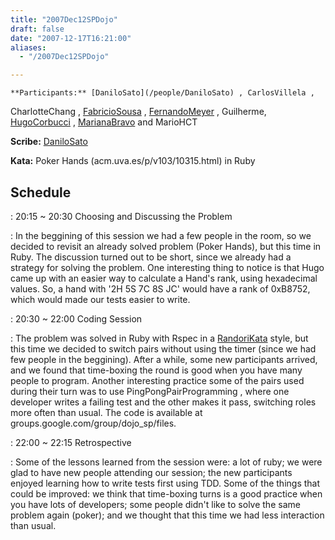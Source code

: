```yaml
---
title: "2007Dec12SPDojo"
draft: false
date: "2007-12-17T16:21:00"
aliases:
  - "/2007Dec12SPDojo"

---
```

    **Participants:** [DaniloSato](/people/DaniloSato) , CarlosVillela ,
CharlotteChang , [FabricioSousa](/FabricioSousa) ,
[FernandoMeyer](/people/FernandoMeyer) , Guilherme,
[HugoCorbucci](/people/HugoCorbucci) , [MarianaBravo](/MarianaBravo) and
MarioHCT

**Scribe:** [DaniloSato](/people/DaniloSato)

**Kata:** Poker Hands (acm.uva.es/p/v103/10315.html) in Ruby

Schedule
--------

 
:   20:15 \~ 20:30 Choosing and Discussing the Problem

 
:   In the beggining of this session we had a few people in the room, so
    we decided to revisit an already solved problem (Poker Hands), but
    this time in Ruby. The discussion turned out to be short, since we
    already had a strategy for solving the problem. One interesting
    thing to notice is that Hugo came up with an easier way to calculate
    a Hand's rank, using hexadecimal values. So, a hand with '2H 5S 7C
    8S JC' would have a rank of 0xB8752, which would made our tests
    easier to write.

 
:   20:30 \~ 22:00 Coding Session

 
:   The problem was solved in Ruby with Rspec in a
    [RandoriKata](/RandoriKata) style, but this time we decided to
    switch pairs without using the timer (since we had few people in
    the beggining). After a while, some new participants arrived, and we
    found that time-boxing the round is good when you have many people
    to program. Another interesting practice some of the pairs used
    during their turn was to use PingPongPairProgramming , where one
    developer writes a failing test and the other makes it pass,
    switching roles more often than usual. The code is available
    at groups.google.com/group/dojo\_sp/files.

 
:   22:00 \~ 22:15 Retrospective

 
:   Some of the lessons learned from the session were: a lot of ruby; we
    were glad to have new people attending our session; the new
    participants enjoyed learning how to write tests first using TDD.
    Some of the things that could be improved: we think that time-boxing
    turns is a good practice when you have lots of developers; some
    people didn't like to solve the same problem again (poker); and we
    thought that this time we had less interaction than usual.


